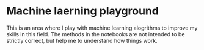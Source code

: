 # Machine laerning playground
This is an area where I play with machine learning alogrithms to improve my skills in this field. The methods in the notebooks are not intended to be strictly correct, but help me to understand how things work.

